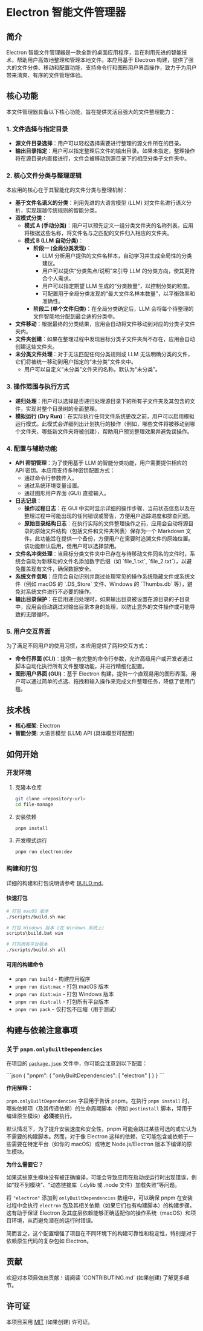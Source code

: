 # Electron 智能文件管理器

## 简介

Electron 智能文件管理器是一款全新的桌面应用程序，旨在利用先进的智能技术，帮助用户高效地整理和管理本地文件。本应用基于 Electron 构建，提供了强大的文件分类、移动和配置功能，支持命令行和图形用户界面操作，致力于为用户带来清爽、有序的文件管理体验。

## 核心功能

本文件管理器具备以下核心功能，旨在提供灵活且强大的文件整理能力：

### 1. 文件选择与指定目录

- **源文件目录选择**：用户可以轻松选择需要进行整理的源文件所在的目录。
- **输出目录指定**：用户可以指定整理后文件的输出目录。如果未指定，整理操作将在源目录内直接进行，文件会被移动到源目录下的相应分类子文件夹中。

### 2. 核心文件分类与整理逻辑

本应用的核心在于其智能化的文件分类与整理机制：

- **基于文件名语义的分类**：利用先进的大语言模型 (LLM) 对文件名进行语义分析，实现超越传统规则的智能分类。
- **双模式分类**：
  - **模式 A (手动分类)**：用户可以预先定义一组分类文件夹的名称列表。应用将根据这些名称，将文件名与之匹配的文件归入相应的文件夹。
  - **模式 B (LLM 自动分类)**：
    - **阶段一 (全局分类发现)**：
      - LLM 分析用户提供的文件名样本，自动学习并生成全局性的分类建议。
      - 用户可以提供“分类焦点/说明”来引导 LLM 的分类方向，使其更符合个人需求。
      - 用户可以指定期望 LLM 生成的“分类数量”，以控制分类的粒度。
      - 可配置用于全局分类发现的“最大文件名样本数量”，以平衡效率和准确性。
    - **阶段二 (单个文件归类)**：在全局分类确定后，LLM 会将每个待整理的文件智能地分配到最合适的分类中。
- **文件移动**：根据最终的分类结果，应用会自动将文件移动到对应的分类子文件夹内。
- **文件夹创建**：如果在整理过程中发现目标分类子文件夹尚不存在，应用会自动创建这些文件夹。
- **未分类文件处理**：对于无法匹配任何分类规则或 LLM 无法明确分类的文件，它们将被统一移动到用户指定的“未分类”文件夹中。
  - 用户可以自定义“未分类”文件夹的名称，默认为“未分类”。

### 3. 操作范围与执行方式

- **递归处理**：用户可以选择是否递归处理源目录下的所有子文件夹及其包含的文件，实现对整个目录树的全面整理。
- **模拟运行 (Dry Run)**：在实际执行任何文件系统更改之前，用户可以启用模拟运行模式。此模式会详细列出计划执行的操作（例如，哪些文件将被移动到哪个文件夹，哪些新文件夹将被创建），帮助用户预览整理效果并避免误操作。

### 4. 配置与辅助功能

- **API 密钥管理**：为了使用基于 LLM 的智能分类功能，用户需要提供相应的 API 密钥。本应用支持多种密钥配置方式：
  - 通过命令行参数传入。
  - 通过系统环境变量设置。
  - 通过图形用户界面 (GUI) 直接输入。
- **日志记录**：
  - **操作过程日志**：在 GUI 中实时显示详细的操作步骤、当前状态信息以及在整理过程中可能出现的任何错误或警告，方便用户追踪进度和排查问题。
  - **原始目录结构日志**：在执行实际的文件整理操作之前，应用会自动将源目录的原始文件结构（包括文件和文件夹列表）保存为一个 Markdown 文件。此功能旨在提供一个备份，方便用户在需要时追溯文件的原始位置。该功能默认启用，但用户可以选择禁用。
- **文件名冲突处理**：当目标分类文件夹中已存在与待移动文件同名的文件时，系统会自动为新移动的文件名添加数字后缀（如 \`file_1.txt\`, \`file_2.txt\`），以避免覆盖现有文件，确保数据安全。
- **系统文件忽略**：应用会自动识别并跳过处理常见的操作系统隐藏文件或系统文件（例如 macOS 的 \`.DS_Store\` 文件、Windows 的 \`Thumbs.db\` 等），避免对系统文件进行不必要的操作。
- **输出目录保护**：在启用递归处理时，如果输出目录被设置在源目录的子目录中，应用会自动跳过对输出目录本身的处理，以防止意外的文件操作或可能导致的无限循环。

### 5. 用户交互界面

为了满足不同用户的使用习惯，本应用提供了两种交互方式：

- **命令行界面 (CLI)**：提供一套完整的命令行参数，允许高级用户或开发者通过脚本自动化执行所有文件整理功能，并进行精细化配置。
- **图形用户界面 (GUI)**：基于 Electron 构建，提供一个直观易用的图形界面。用户可以通过简单的点选、拖拽和输入操作来完成文件整理任务，降低了使用门槛。

## 技术栈

- **核心框架**: Electron
- **智能分类**: 大语言模型 (LLM) API (具体模型可配置)

## 如何开始

### 开发环境

1. 克隆本仓库

   ```bash
   git clone <repository-url>
   cd file-manage
   ```

2. 安装依赖

   ```bash
   pnpm install
   ```

3. 开发模式运行
   ```bash
   pnpm run electron:dev
   ```

### 构建和打包

详细的构建和打包说明请参考 [BUILD.md](BUILD.md)。

#### 快速打包

```bash
# 打包 macOS 版本
./scripts/build.sh mac

# 打包 Windows 版本 (在 Windows 系统上)
scripts\build.bat win

# 打包所有平台版本
./scripts/build.sh all
```

#### 可用的构建命令

- `pnpm run build` - 构建应用程序
- `pnpm run dist:mac` - 打包 macOS 版本
- `pnpm run dist:win` - 打包 Windows 版本
- `pnpm run dist:all` - 打包所有平台版本
- `pnpm run pack` - 仅打包不压缩（用于测试）

## 构建与依赖注意事项

### 关于 `pnpm.onlyBuiltDependencies`

在项目的 [`package.json`](package.json) 文件中，你可能会注意到以下配置：

\`\`\`json
{
"pnpm": {
"onlyBuiltDependencies": [
"electron"
]
}
}
\`\`\`

**作用解释：**

`pnpm.onlyBuiltDependencies` 字段用于告诉 pnpm，在执行 `pnpm install` 时，哪些依赖项（及其传递依赖）的生命周期脚本（例如 `postinstall` 脚本，常用于编译原生模块）**必须**被执行。

默认情况下，为了提升安装速度和安全性，pnpm 可能会跳过某些可选的或它认为不需要的构建脚本。然而，对于像 Electron 这样的依赖，它可能包含或依赖于一些需要在特定平台（如你的 macOS）或特定 Node.js/Electron 版本下编译的原生模块。

**为什么需要它？**

如果这些原生模块没有被正确编译，可能会导致应用在启动或运行时出现错误，例如“找不到模块”、“动态链接库（.dylib 或 .node 文件）加载失败”等问题。

将 `"electron"` 添加到 `onlyBuiltDependencies` 数组中，可以确保 pnpm 在安装过程中会执行 `electron` 包及其相关依赖（如果它们也有构建脚本）的构建步骤。这有助于保证 Electron 及其底层依赖能够正确适配你的操作系统（macOS）和项目环境，从而避免潜在的运行时错误。

简而言之，这个配置增强了项目在不同环境下的构建可靠性和稳定性，特别是对于依赖原生代码的复杂包如 Electron。

## 贡献

欢迎对本项目做出贡献！请阅读 \`CONTRIBUTING.md\` (如果创建) 了解更多细节。

## 许可证

本项目采用 [MIT](LICENSE) (如果创建) 许可证。
